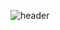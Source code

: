 ![header](https://capsule-render.vercel.app/api?type=waving&color=auto&height=350&section=header&text=Tae%20Jun's&desc=GitHub&fontSize=90&fontColor=eeeee&fontAlignY=5)
